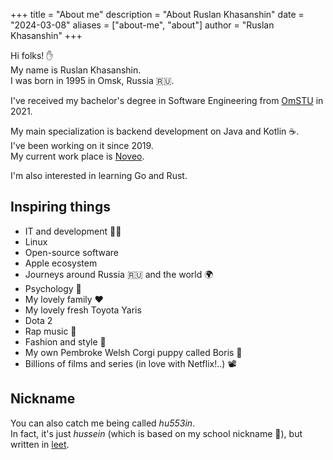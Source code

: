 +++
title = "About me"
description = "About Ruslan Khasanshin"
date = "2024-03-08"
aliases = ["about-me", "about"]
author = "Ruslan Khasanshin"
+++

Hi folks! ✋\
My name is Ruslan Khasanshin.\
I was born in 1995 in Omsk, Russia 🇷🇺.

I've received my bachelor's degree in Software Engineering from [OmSTU](https://omgtu.ru/english) in 2021.

My main specialization is backend development on Java and Kotlin ☕️.\
I've been working on it since 2019.\
My current work place is [Noveo](https://noveogroup.com).

I'm also interested in learning Go and Rust.

## Inspiring things

- IT and development 👨‍💻
- Linux
- Open-source software
- Apple ecosystem
- Journeys around Russia 🇷🇺 and the world 🌍
- Psychology 🧠
- My lovely family ❤️
- My lovely fresh Toyota Yaris
- Dota 2
- Rap music 🎤
- Fashion and style 💃
- My own Pembroke Welsh Corgi puppy called Boris 🐶
- Billions of films and series (in love with Netflix!..) 📽

## Nickname

You can also catch me being called *hu553in*.\
In fact, it's just *hussein* (which is based on my school nickname 👶),
but written in [leet](https://en.m.wikipedia.org/wiki/Leet).
